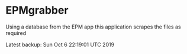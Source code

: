 # EPMgrabber
Using a database from the EPM app this application scrapes the files as required


Latest backup: Sun Oct 6 22:19:01 UTC 2019
